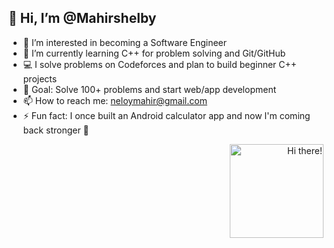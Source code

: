 ## 👋 Hi, I’m @Mahirshelby

- 👀 I’m interested in becoming a Software Engineer
- 🌱 I’m currently learning C++ for problem solving and Git/GitHub
- 💻 I solve problems on Codeforces and plan to build beginner C++ projects
- 🎯 Goal: Solve 100+ problems and start web/app development
- 📫 How to reach me: neloymahir@gmail.com
- ⚡ Fun fact: I once built an Android calculator app and now I'm coming back stronger 💪

<p align="right">
  <img src="https://media3.giphy.com/media/v1.Y2lkPTc5MGI3NjExbzNkb29zd3RlbDNyajZkZzhuYTgwbHhya3g3eTYwb21rNHZpZmJ1YyZlcD12MV9pbnRlcm5hbF9naWZfYnlfaWQmY3Q9Zw/H6ElenJhypaSaQYP9V/giphy.gif" width="150" alt="Hi there!" />
</p>


<!---
Mahirshelby/Mahirshelby is a ✨ special ✨ repository because its `README.md` (this file) appears on your GitHub profile.
You can click the Preview link to take a look at your changes.
--->
